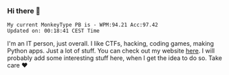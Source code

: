 ### Hi there 👋
<!-- PB START -->
```
My current MonkeyType PB is - WPM:94.21 Acc:97.42
Updated on: 00:18:41 CEST Time
```
<!-- PB END -->
I'm an IT person, just overall. I like CTFs, hacking, coding games, making Python apps. Just a lot of stuff.
You can check out my website [here](https://skill3472.github.io/).
I will probably add some interesting stuff here, when I get the idea to do so. Take care ❤️
